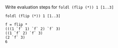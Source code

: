 Write evaluation steps for `foldl (flip (*)) 1 [1..3]`

`foldl (flip (*)) 1 [1..3]`
```
f = flip *
(((1 `f` 1) `f` 2) `f` 3)
((1 `f` 2) `f` 3)
(2 `f` 3)
6
```